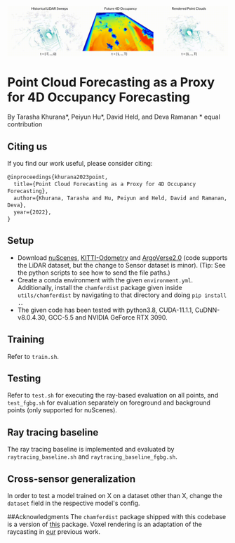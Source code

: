 ![Teaser](images/teaser.gif)

# Point Cloud Forecasting as a Proxy for 4D Occupancy Forecasting
By Tarasha Khurana\*, Peiyun Hu\*, David Held, and Deva Ramanan
\* equal contribution

## Citing us
If you find our work useful, please consider citing:
```
@inproceedings{khurana2023point,
  title={Point Cloud Forecasting as a Proxy for 4D Occupancy Forecasting},
  author={Khurana, Tarasha and Hu, Peiyun and Held, David and Ramanan, Deva},
  year={2022},
}
```

## Setup
- Download [nuScenes](https://www.nuscenes.org/nuscenes#download), [KITTI-Odometry](http://www.semantic-kitti.org/dataset.html#download) and [ArgoVerse2.0](https://www.argoverse.org/av2.html#download-link) (code supports the LiDAR dataset, but the change to Sensor dataset is minor). (Tip: See the python scripts to see how to send the file paths.)
- Create a conda environment with the given `environment.yml`. Additionally, install the `chamferdist` package given inside `utils/chamferdist` by navigating to that directory and doing `pip install .`.
- The given code has been tested with python3.8, CUDA-11.1.1, CuDNN-v8.0.4.30, GCC-5.5 and NVIDIA GeForce RTX 3090.

## Training
Refer to `train.sh`.

## Testing
Refer to `test.sh` for executing the ray-based evaluation on all points, and `test_fgbg.sh` for evaluation separately on foreground and background points (only supported for nuScenes).

## Ray tracing baseline
The ray tracing baseline is implemented and evaluated by `raytracing_baseline.sh` and `raytracing_baseline_fgbg.sh`.

## Cross-sensor generalization
In order to test a model trained on X on a dataset other than X, change the `dataset` field in the respective model's config.

##Acknowledgments
The `chamferdist` package shipped with this codebase is a version of [this](https://github.com/krrish94/chamferdist) package. Voxel rendering is an adaptation of the raycasting in [our](https://github.com/tarashakhurana/emergent-occ-forecasting) previous work.
